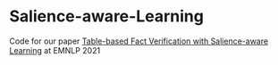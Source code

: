 # Salience-aware-Learning

Code for our paper [Table-based Fact Verification with Salience-aware Learning](https://arxiv.org/pdf/2109.04053.pdf) at EMNLP 2021
